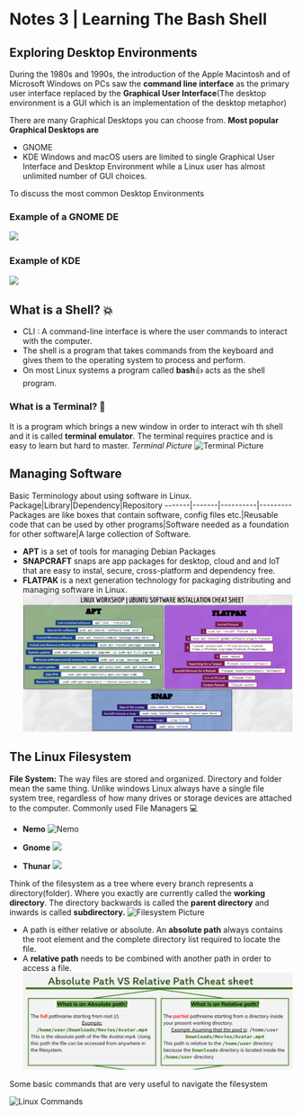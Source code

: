 # Notes 3 | Learning The Bash Shell
## Exploring Desktop Environments
During the 1980s and 1990s, the introduction of the Apple Macintosh and of Microsoft Windows on PCs saw the **command line interface** as the primary user interface replaced by the **Graphical User Interface**(The desktop environment is a GUI which is an implementation of the desktop metaphor)

There are many Graphical Desktops you can choose from.
**Most popular Graphical Desktops are**
* GNOME
* KDE
Windows and macOS users are limited to single Graphical User Interface and Desktop Environment while a Linux user has almost unlimited number of GUI choices.

To discuss the most common Desktop Environments
### Example of a GNOME DE
![](https://i2.wp.com/itsfoss.com/wp-content/uploads/2014/09/Gnome_Ubuntu_1404.jpeg?w=700&ssl=1)
### Example of KDE 
![](https://www.fossmint.com/wp-content/uploads/2018/07/Install-KDE-Plasma-in-Ubuntu.png)

## What is a Shell? :boom:
* CLI : A command-line interface is where the user commands to interact with the computer.
* The shell is a program that takes commands from the keyboard and gives them to the operating system to process and perform. 
* On most Linux systems a program called **bash**:+1: acts as the shell program.

### What is a Terminal? :dart:
It is a program which brings a new window in order to interact wih th shell and it is called  **terminal emulator**.
The terminal requires practice and is easy to learn but hard to master.
*Terminal Picture*
![Terminal Picture](https://media.geeksforgeeks.org/wp-content/uploads/20200618195649/kali-terminal-basic-comamnds.png)


## Managing Software
Basic Terminology about using software in Linux.
Package|Library|Dependency|Repository
-------|-------|----------|---------
Packages are like boxes that contain software, config files etc.|Reusable code that can be used by other programs|Software needed as a foundation for other software|A large collection of Software.
* **APT** is a set of tools for managing Debian Packages
* **SNAPCRAFT** snaps are app packages for desktop, cloud and and IoT that are easy to instal, secure, cross-platform and dependency free.
* **FLATPAK** is a next generation technology for packaging distributing and managing software in Linux.
![APT,SNAP,FLATPAK PHOTO](Linux%20Workshop%20_%20Ubuntu%20Software%20installation%20cheat%20sheet.png)
## The Linux Filesystem
**File System:** The way files are stored and organized.
Directory and folder mean the same thing.
Unlike windows Linux always have a single file system tree, regardless of how many drives or storage devices are attached to the computer.
Commonly used File Managers :computer:
* **Nemo** 
  ![Nemo](https://linuxhint.com/wp-content/uploads/2020/07/1-70.png)
* **Gnome**
 ![](https://lh4.googleusercontent.com/zEofHtq0ZvGw9Jy8YuEEQIoNidPsl9h7QuhM5ommrJP5GHx9nCpMypaG21RT5Ckj72bGAtOFM7ZBGp3e5bVWw38CuwPYBMNGVi9jAPLK4y8Vrw2ppwR3Ka9kPiLMBfESwxAL)
  
* **Thunar**
  ![](https://lh3.googleusercontent.com/UdEXUQAamoieoIIXqRDQ0R8DE7JJGoH9u-y7n5Cah7SpeICBbaoxWYEz2yv2DUFAI0YbS9Sxxw1SUm_VGuaqGwUYgV3BzFEaiyJ8tZPucsKumuY-v7dX9zJ3zc5OcxPE96Tr)


Think of the filesystem as a tree where every branch represents a directory(folder).
Where you exactly are currently called the **working directory**. The directory backwards is called the **parent directory** and inwards is called **subdirectory.**
![Filesystem Picture](https://lh6.googleusercontent.com/UCchx0Bc0cifI4QLgR-cGnJVmOHxBezCNTkikqoaQgMBY6K6SFkjQqslV-n3HlQ9_KcsdiK0QCfL-wzcJiz4D-c21sgFVzfpusIt8qcXtiDWylpL47XP02QKL-iC3nf18L_D)

* A path is either relative or absolute. An **absolute path** always contains the root element and the complete directory list required to locate the file.
* A **relative path** needs to be combined with another path in order to access a file. 
![Absolute and Relative Cheat Sheet](absolute%20relative.png)

Some basic commands that are very useful to navigate the filesystem 

![Linux Commands](https://image.slidesharecdn.com/basiccommandsoflinux-161223121032/95/basic-commands-of-linux-4-638.jpg?cb=1482495093)
